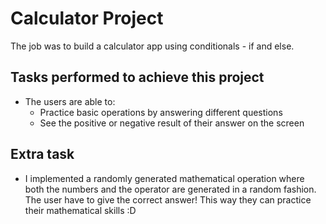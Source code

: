 # Calculator Project

The job was to build a calculator app using conditionals - if and else.

## Tasks performed to achieve this project

- The users are able to:
    - Practice basic operations by answering different questions
    - See the positive or negative result of their answer on the screen

## Extra task

- I implemented a randomly generated mathematical operation where both the numbers and the operator are generated in a random fashion. The user have to give the correct answer! This way they can practice their mathematical skills :D